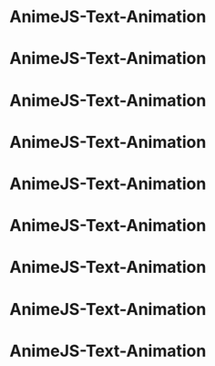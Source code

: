 # AnimeJS-Text-Animation
# AnimeJS-Text-Animation
# AnimeJS-Text-Animation
# AnimeJS-Text-Animation
# AnimeJS-Text-Animation
# AnimeJS-Text-Animation
# AnimeJS-Text-Animation
# AnimeJS-Text-Animation
# AnimeJS-Text-Animation
